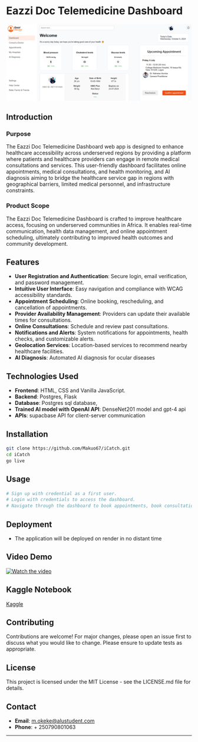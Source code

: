 # Eazzi Doc Telemedicine Dashboard

![Dashboard](EazziDocdashboard.png)

## Introduction

### Purpose

The Eazzi Doc Telemedicine Dashboard web app is designed to enhance healthcare accessibility across underserved regions by providing a platform where patients and healthcare providers can engage in remote medical consultations and services. This user-friendly dashboard facilitates online appointments, medical consultations, and health monitoring, and AI diagnosis aiming to bridge the healthcare service gap in regions with geographical barriers, limited medical personnel, and infrastructure constraints.

### Product Scope

The Eazzi Doc Telemedicine Dashboard is crafted to improve healthcare access, focusing on underserved communities in Africa. It enables real-time communication, health data management, and online appointment scheduling, ultimately contributing to improved health outcomes and community development.

## Features

- **User Registration and Authentication**: Secure login, email verification, and password management.
- **Intuitive User Interface**: Easy navigation and compliance with WCAG accessibility standards.
- **Appointment Scheduling**: Online booking, rescheduling, and cancellation of appointments.
- **Provider Availability Management**: Providers can update their available times for consultations.
- **Online Consultations**: Schedule and review past consultations.
- **Notifications and Alerts**: System notifications for appointments, health checks, and customizable alerts.
- **Geolocation Services**: Location-based services to recommend nearby healthcare facilities.
- **AI Diagnosis**: Automated AI diagnosis for ocular diseases

## Technologies Used

- **Frontend**: HTML, CSS and Vanilla JavaScript.
- **Backend**: Postgres, Flask
- **Database**: Postgres sql database,
- **Trained AI model with OpenAI API**: DenseNet201 model and gpt-4 api
- **APIs**: supacbase API for client-server communication

## Installation

```bash
git clone https://github.com/Makuo67/iCatch.git
cd iCatch
go live
```

## Usage

```bash
# Sign up with credential as a first user.
# Login with credentials to access the dashboard.
# Navigate through the dashboard to book appointments, book consultation, view health stats, do the AI Diagnosis, or locate hospitals.
```

## Deployment

- The application will be deployed on render in no distant time

## Video Demo

[![Watch the video](https://img.youtube.com/vi/YMNOptAKmvs/maxresdefault.jpg)](https://youtu.be/YMNOptAKmvs)

## Kaggle Notebook
[Kaggle](https://www.kaggle.com/code/okekemakuochukwu/capstone1)


## Contributing

Contributions are welcome! For major changes, please open an issue first to discuss what you would like to change. Please ensure to update tests as appropriate.

## License

This project is licensed under the MIT License - see the LICENSE.md file for details.

## Contact

- **Email**: m.okeke@alustudent.com
- **Phone**: + 250790801063

---
